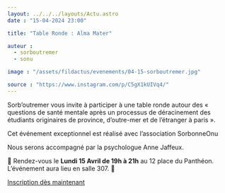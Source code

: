 ```yaml
---
layout: ../../../layouts/Actu.astro
date : "15-04-2024 23:00"

title: "Table Ronde : Alma Mater"

auteur :
  - sorboutremer
  - sonu

image : "/assets/fildactus/evenements/04-15-sorboutremer.jpg"

source : "https://www.instagram.com/p/C5gX1kUIVq4/"
---
```


Sorb’outremer vous invite à participer à une table ronde autour des «  questions de santé mentale après un processus de déracinement des étudiants originaires de province, d’outre-mer et de l’étranger à paris ».

Cet événement exceptionnel est réalisé avec l’association SorbonneOnu

Nous serons accompagné par la psychologue Anne Jaffeux.

🚨 Rendez-vous le __Lundi 15 Avril de 19h à 21h__ au 12 place du Panthéon. L’événement aura lieu en salle 307. 🚨

[Inscription dès maintenant](https://my.weezevent.com/table-ronde-alma-mater)
